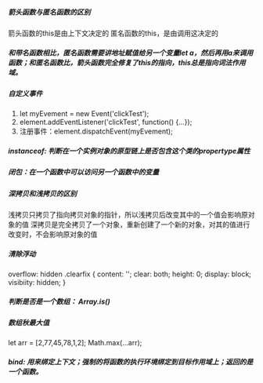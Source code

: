 ##### 箭头函数与匿名函数的区别
箭头函数的this是由上下文决定的
匿名函数的this，是由调用这决定的

##### 和带名函数相比，匿名函数需要讲地址赋值给另一个变量let a，然后再用a来调用函数；和匿名函数比，箭头函数完全修复了this的指向，this总是指向词法作用域。

##### 自定义事件
1. let myEvement = new Event('clickTest');
2. element.addEventListener('clickTest', function() {...});
3. 注册事件：element.dispatchEvent(myEvement);

##### instanceof: 判断在一个实例对象的原型链上是否包含这个类的propertype属性
##### 闭包：在一个函数中可以访问另一个函数中的变量
##### 深拷贝和浅拷贝的区别
浅拷贝只拷贝了指向拷贝对象的指针，所以浅拷贝后改变其中的一个值会影响原对象的值
深拷贝是完全拷贝了一个对象，重新创建了一个新的对象，对其的值进行改变时，不会影响原对象的值
##### 清除浮动
overflow: hidden
.clearfix {
    content: '';
    clear: both;
    height: 0;
    display: block;
    visibiity: hidden;
}
##### 判断是否是一个数组： Array.is()
##### 数组秋最大值
let arr = [2,77,45,78,1,2];
Math.max(...arr);

##### bind: 用来绑定上下文；强制的将函数的执行环境绑定到目标作用域上；返回的是一个函数。
